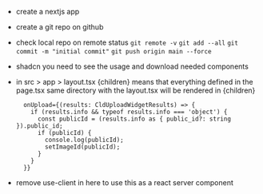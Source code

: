 - create a nextjs app
- create a git repo on github
- check local repo on remote status 
`git remote -v`
`git add --all`
`git commit -m "initial commit"`
`git push origin main --force`


- shadcn you need to see the usage and download needed components
- in src > app > layout.tsx {children} means that everything defined in the page.tsx same directory 
with the layout.tsx will be rendered in {children}


        onUpload={(results: CldUploadWidgetResults) => {
          if (results.info && typeof results.info === 'object') {
            const publicId = (results.info as { public_id?: string }).public_id;
            if (publicId) {
              console.log(publicId);
              setImageId(publicId);
            }
          }
        }}

- remove use-client in here to use this as a react server component